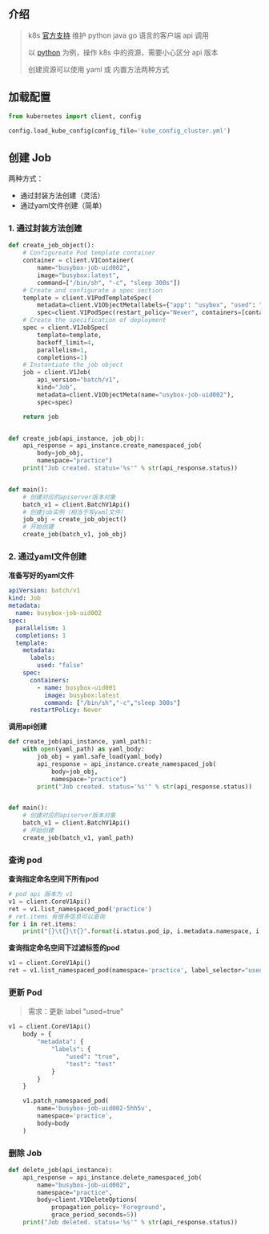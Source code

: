 ## 介绍

> k8s [官方支持](https://jimmysong.io/kubernetes-handbook/develop/client-go-sample.html) 维护 python java go 语言的客户端 api 调用
>
> 以 [python](https://github.com/kubernetes-client/python) 为例，操作 k8s 中的资源，需要小心区分 api 版本
>
> 创建资源可以使用 yaml 或 内置方法两种方式 


## 加载配置

```python
from kubernetes import client, config

config.load_kube_config(config_file='kube_config_cluster.yml')
```


## 创建 Job

两种方式：
+ 通过封装方法创建（灵活）
+ 通过yaml文件创建（简单）


### 1. 通过封装方法创建

```python
def create_job_object():
    # Configureate Pod template container
    container = client.V1Container(
        name="busybox-job-uid002",
        image="busybox:latest",
        command=["/bin/sh", "-c", "sleep 300s"])
    # Create and configurate a spec section
    template = client.V1PodTemplateSpec(
        metadata=client.V1ObjectMeta(labels={"app": "usybox", "used": "false"}),
        spec=client.V1PodSpec(restart_policy="Never", containers=[container]))
    # Create the specification of deployment
    spec = client.V1JobSpec(
        template=template,
        backoff_limit=4,
        parallelism=1,
        completions=1)
    # Instantiate the job object
    job = client.V1Job(
        api_version="batch/v1",
        kind="Job",
        metadata=client.V1ObjectMeta(name="usybox-job-uid002"),
        spec=spec)

    return job


def create_job(api_instance, job_obj):
    api_response = api_instance.create_namespaced_job(
        body=job_obj,
        namespace="practice")
    print("Job created. status='%s'" % str(api_response.status))


def main():
    # 创建对应的apiserver版本对象
    batch_v1 = client.BatchV1Api()
    # 创建job实例（相当于写yaml文件）
    job_obj = create_job_object()
    # 开始创建
    create_job(batch_v1, job_obj)
```

### 2. 通过yaml文件创建

**准备写好的yaml文件**

```yaml
apiVersion: batch/v1
kind: Job
metadata:
  name: busybox-job-uid002
spec:
  parallelism: 1
  completions: 1
  template:
    metadata:
      labels:
        used: "false"
    spec:
      containers:
        - name: busybox-uid001
          image: busybox:latest
          command: ["/bin/sh","-c","sleep 300s"]
      restartPolicy: Never
```

**调用api创建**

```python
def create_job(api_instance, yaml_path):
    with open(yaml_path) as yaml_body:
        job_obj = yaml.safe_load(yaml_body)
        api_response = api_instance.create_namespaced_job(
            body=job_obj,
            namespace="practice")
        print("Job created. status='%s'" % str(api_response.status))


def main():
    # 创建对应的apiserver版本对象
    batch_v1 = client.BatchV1Api()
    # 开始创建
    create_job(batch_v1, yaml_path)
```


### 查询 pod

**查询指定命名空间下所有pod**

```python
# pod api 版本为 v1
v1 = client.CoreV1Api()
ret = v1.list_namespaced_pod('practice')
# ret.items 有很多信息可以查询
for i in ret.items:
    print("{}\t{}\t{}".format(i.status.pod_ip, i.metadata.namespace, i.metadata.name))
```

**查询指定命名空间下过滤标签的pod**

```python
v1 = client.CoreV1Api()
ret = v1.list_namespaced_pod(namespace='practice', label_selector="used=false")
```

### 更新 Pod

> 需求：更新 label "used=true"

```python
v1 = client.CoreV1Api()
    body = {
        "metadata": {
            "labels": {
                "used": "true",
                "test": "test"
            }
        }
    }

    v1.patch_namespaced_pod(
        name='busybox-job-uid002-5hh5v',
        namespace='practice',
        body=body
    )
```

### 删除 Job

```python
def delete_job(api_instance):
    api_response = api_instance.delete_namespaced_job(
        name="busybox-job-uid002",
        namespace="practice",
        body=client.V1DeleteOptions(
            propagation_policy='Foreground',
            grace_period_seconds=5))
    print("Job deleted. status='%s'" % str(api_response.status))
```